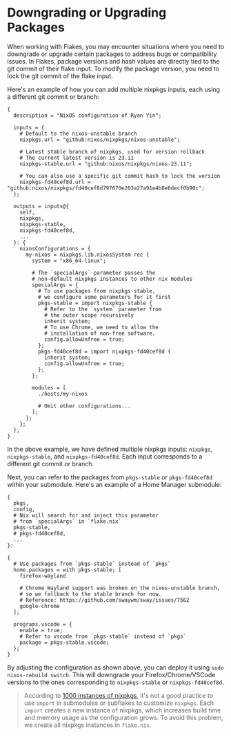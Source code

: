 # Downgrading or Upgrading Packages

When working with Flakes, you may encounter situations where you need to downgrade or upgrade certain packages to address bugs or compatibility issues. In Flakes, package versions and hash values are directly tied to the git commit of their flake input. To modify the package version, you need to lock the git commit of the flake input.

Here's an example of how you can add multiple nixpkgs inputs, each using a different git commit or branch:

```nix{8-13,19-20,27-44}
{
  description = "NixOS configuration of Ryan Yin";

  inputs = {
    # Default to the nixos-unstable branch
    nixpkgs.url = "github:nixos/nixpkgs/nixos-unstable";

    # Latest stable branch of nixpkgs, used for version rollback
    # The current latest version is 23.11
    nixpkgs-stable.url = "github:nixos/nixpkgs/nixos-23.11";

    # You can also use a specific git commit hash to lock the version
    nixpkgs-fd40cef8d.url = "github:nixos/nixpkgs/fd40cef8d797670e203a27a91e4b8e6decf0b90c";
  };

  outputs = inputs@{
    self,
    nixpkgs,
    nixpkgs-stable,
    nixpkgs-fd40cef8d,
    ...
  }: {
    nixosConfigurations = {
      my-nixos = nixpkgs.lib.nixosSystem rec {
        system = "x86_64-linux";

        # The `specialArgs` parameter passes the
        # non-default nixpkgs instances to other nix modules
        specialArgs = {
          # To use packages from nixpkgs-stable,
          # we configure some parameters for it first
          pkgs-stable = import nixpkgs-stable {
            # Refer to the `system` parameter from
            # the outer scope recursively
            inherit system;
            # To use Chrome, we need to allow the
            # installation of non-free software.
            config.allowUnfree = true;
          };
          pkgs-fd40cef8d = import nixpkgs-fd40cef8d {
            inherit system;
            config.allowUnfree = true;
          };
        };

        modules = [
          ./hosts/my-nixos

          # Omit other configurations...
        ];
      };
    };
  };
}
```

In the above example, we have defined multiple nixpkgs inputs: `nixpkgs`, `nixpkgs-stable`, and `nixpkgs-fd40cef8d`. Each input corresponds to a different git commit or branch.

Next, you can refer to the packages from `pkgs-stable` or `pkgs-fd40cef8d` within your submodule. Here's an example of a Home Manager submodule:

```nix{4-7,13,25}
{
  pkgs,
  config,
  # Nix will search for and inject this parameter
  # from `specialArgs` in `flake.nix`
  pkgs-stable,
  # pkgs-fd40cef8d,
  ...
}:

{
  # Use packages from `pkgs-stable` instead of `pkgs`
  home.packages = with pkgs-stable; [
    firefox-wayland

    # Chrome Wayland support was broken on the nixos-unstable branch,
    # so we fallback to the stable branch for now.
    # Reference: https://github.com/swaywm/sway/issues/7562
    google-chrome
  ];

  programs.vscode = {
    enable = true;
    # Refer to vscode from `pkgs-stable` instead of `pkgs`
    package = pkgs-stable.vscode;
  };
}
```

By adjusting the configuration as shown above, you can deploy it using `sudo nixos-rebuild switch`. This will downgrade your Firefox/Chrome/VSCode versions to the ones corresponding to `nixpkgs-stable` or `nixpkgs-fd40cef8d`.

> According to [1000 instances of nixpkgs](https://discourse.nixos.org/t/1000-instances-of-nixpkgs/17347), it's not a good practice to use `import` in submodules or subflakes to customize `nixpkgs`. Each `import` creates a new instance of nixpkgs, which increases build time and memory usage as the configuration grows. To avoid this problem, we create all nixpkgs instances in `flake.nix`.
